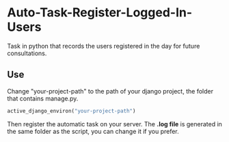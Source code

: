 # Auto-Task-Register-Logged-In-Users
Task in python that records the users registered in the day for future consultations.

## Use
Change "your-project-path" to the path of your django project, the folder that contains manage.py.
```python
active_django_environ("your-project-path")
```
Then register the automatic task on your server.
The **.log file** is generated in the same folder as the script, you can change it if you prefer.
